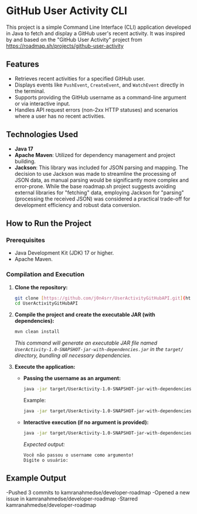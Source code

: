 # GitHub User Activity CLI

This project is a simple Command Line Interface (CLI) application developed in Java to fetch and display a GitHub user's recent activity. It was inspired by and based on the "GitHub User Activity" project from https://roadmap.sh/projects/github-user-activity

## Features

* Retrieves recent activities for a specified GitHub user.
* Displays events like `PushEvent`, `CreateEvent`, and `WatchEvent` directly in the terminal.
* Supports providing the GitHub username as a command-line argument or via interactive input.
* Handles API request errors (non-2xx HTTP statuses) and scenarios where a user has no recent activities.

## Technologies Used

* **Java 17**
* **Apache Maven**: Utilized for dependency management and project building.
* **Jackson**: This library was included for JSON parsing and mapping. The decision to use Jackson was made to streamline the processing of JSON data, as manual parsing would be significantly more complex and error-prone. While the base roadmap.sh project suggests avoiding external libraries for "fetching" data, employing Jackson for "parsing" (processing the received JSON) was considered a practical trade-off for development efficiency and robust data conversion.

## How to Run the Project

### Prerequisites

* Java Development Kit (JDK) 17 or higher.
* Apache Maven.


### Compilation and Execution

1.  **Clone the repository:**
    ```bash
    git clone [https://github.com/j0n4srr/UserActivityGitHubAPI.git](https://github.com/j0n4srr/UserActivityGitHubAPI.git)
    cd UserActivityGitHubAPI
    ```
2.  **Compile the project and create the executable JAR (with dependencies):**
    ```bash
    mvn clean install
    ```
    *This command will generate an executable JAR file named `UserActivity-1.0-SNAPSHOT-jar-with-dependencies.jar` in the `target/` directory, bundling all necessary dependencies.*

3.  **Execute the application:**

    * **Passing the username as an argument:**
        ```bash
        java -jar target/UserActivity-1.0-SNAPSHOT-jar-with-dependencies.jar <github_username>
        ```
        Example:
        ```bash
        java -jar target/UserActivity-1.0-SNAPSHOT-jar-with-dependencies.jar kamranahmedse
        ```

    * **Interactive execution (if no argument is provided):**
        ```bash
        java -jar target/UserActivity-1.0-SNAPSHOT-jar-with-dependencies.jar
        ```
        *Expected output:*
        ```
        Você não passou o username como argumento!
        Digite o usuário:
        ```
## Example Output

-Pushed 3 commits to kamranahmedse/developer-roadmap
-Opened a new issue in kamranahmedse/developer-roadmap
-Starred kamranahmedse/developer-roadmap
